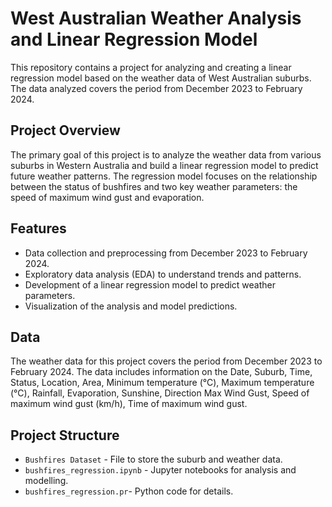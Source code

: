 # West Australian Weather Analysis and Linear Regression Model

This repository contains a project for analyzing and creating a linear regression model based on the weather data of West Australian suburbs. The data analyzed covers the period from December 2023 to February 2024.

## Project Overview
The primary goal of this project is to analyze the weather data from various suburbs in Western Australia and build a linear regression model to predict future weather patterns. The regression model focuses on the relationship between the status of bushfires and two key weather parameters: the speed of maximum wind gust and evaporation.

## Features
- Data collection and preprocessing from December 2023 to February 2024.
- Exploratory data analysis (EDA) to understand trends and patterns.
- Development of a linear regression model to predict weather parameters.
- Visualization of the analysis and model predictions.

## Data
The weather data for this project covers the period from December 2023 to February 2024. The data includes information on the Date, Suburb, Time, Status, Location, Area, Minimum temperature (°C), Maximum temperature (°C), Rainfall, Evaporation, Sunshine, Direction Max Wind Gust, Speed of maximum wind gust (km/h), Time of maximum wind gust.

## Project Structure
- `Bushfires Dataset` - File to store the suburb and weather data.
- `bushfires_regression.ipynb` - Jupyter notebooks for analysis and modelling.
- `bushfires_regression.pr`- Python code for details.
